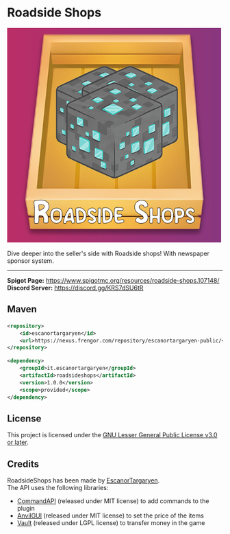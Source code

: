 # Roadside Shops

![Logo](https://raw.githubusercontent.com/EscanorTargaryen/RoadsideShops/dev/imgs/Logo2.png)


Dive deeper into the seller's side with Roadside shops! With newspaper sponsor system.
<hr>


**Spigot Page:** <https://www.spigotmc.org/resources/roadside-shops.107148/>  
**Discord Server:** <https://discord.gg/KRS7dSU6tR> 

## Maven

```xml
<repository>
    <id>escanortargaryen</id>
    <url>https://nexus.frengor.com/repository/escanortargaryen-public/</url>
</repository>
```   
```xml
<dependency>
    <groupId>it.escanortargaryen</groupId>
    <artifactId>roadsideshops</artifactId>
    <version>1.0.0</version>
    <scope>provided</scope>
</dependency>
```

## License

This project is licensed under the [GNU Lesser General Public License v3.0 or later](https://www.gnu.org/licenses/lgpl-3.0.txt).

## Credits

RoadsideShops has been made by [EscanorTargaryen](https://github.com/EscanorTargaryen).  
The API uses the following libraries:
* [CommandAPI](https://github.com/JorelAli/CommandAPI) (released under MIT license) to add commands to the plugin
* [AnvilGUI](https://github.com/WesJD/AnvilGUI) (released under MIT license) to set the price of the items
* [Vault](https://github.com/MilkBowl/Vault) (released under LGPL license) to transfer money in the game
